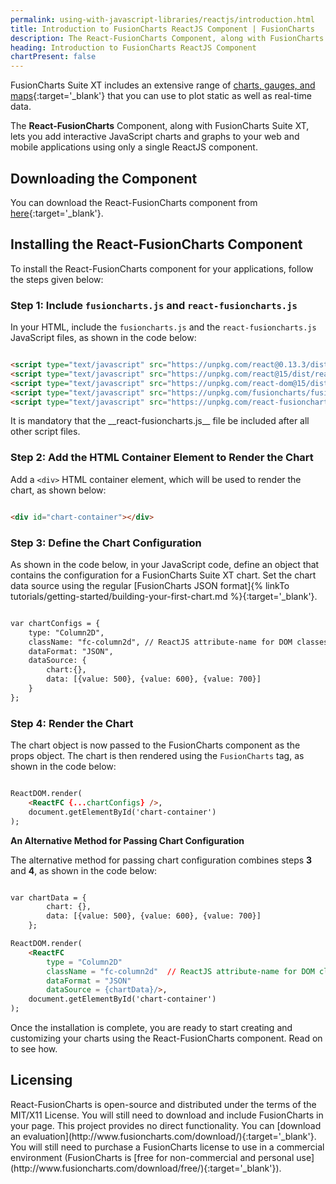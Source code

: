 ```yaml
---
permalink: using-with-javascript-libraries/reactjs/introduction.html
title: Introduction to FusionCharts ReactJS Component | FusionCharts
description: The React-FusionCharts Component, along with FusionCharts Suite XT, lets you add interactive JavaScript charts and graphs to your web and mobile applications
heading: Introduction to FusionCharts ReactJS Component
chartPresent: false
---
```


FusionCharts Suite XT includes an extensive range of [charts, gauges, and maps](http://www.fusioncharts.com/charts/){:target='_blank'} that you can use to plot static as well as real-time data.

The __React-FusionCharts__ Component, along with FusionCharts Suite XT, lets you add interactive JavaScript charts and graphs to your web and mobile applications using only a single ReactJS component.

## Downloading the Component

You can download the React-FusionCharts component from [here](http://www.fusioncharts.com/reactjs-charts/){:target='_blank'}.

## Installing the React-FusionCharts Component

To install the React-FusionCharts component for your applications, follow the steps given below:

### Step 1: Include `fusioncharts.js` and `react-fusioncharts.js`

In your HTML, include the `fusioncharts.js` and the `react-fusioncharts.js` JavaScript files, as shown in the code below:

```html

<script type="text/javascript" src="https://unpkg.com/react@0.13.3/dist/JSXTransformer.js"></script>
<script type="text/javascript" src="https://unpkg.com/react@15/dist/react.min.js"></script>
<script type="text/javascript" src="https://unpkg.com/react-dom@15/dist/react-dom.min.js"></script>
<script type="text/javascript" src="https://unpkg.com/fusioncharts/fusioncharts.js"></script>
<script type="text/javascript" src="https://unpkg.com/react-fusioncharts/dist/react-fusioncharts.js"></script>

```

<p class="text-info"> It is mandatory that the __react-fusioncharts.js__ file be included after all other script files. </p>

### Step 2: Add the HTML Container Element to Render the Chart

Add a `<div>` HTML container element, which will be used to render the chart, as shown below:

```html

<div id="chart-container"></div>

```

### Step 3: Define the Chart Configuration

As shown in the code below, in your JavaScript code, define an object that contains the configuration for a FusionCharts Suite XT chart. Set the chart data source using the regular [FusionCharts JSON format]{% linkTo tutorials/getting-started/building-your-first-chart.md %}{:target='_blank'}.

```html

var chartConfigs = {
    type: "Column2D",
    className: "fc-column2d", // ReactJS attribute-name for DOM classes
    dataFormat: "JSON",
    dataSource: {
        chart:{},
        data: [{value: 500}, {value: 600}, {value: 700}]
    }
};

```

### Step 4: Render the Chart

The chart object is now passed to the FusionCharts component as the props object. The chart is then rendered using the `FusionCharts` tag, as shown in the code below:

```html

ReactDOM.render(
    <ReactFC {...chartConfigs} />,
    document.getElementById('chart-container')
);

```

__An Alternative Method for Passing Chart Configuration__

The alternative method for passing chart configuration combines steps __3__ and __4__, as shown in the code below:

```html

var chartData = {
        chart: {},
        data: [{value: 500}, {value: 600}, {value: 700}]
    };

ReactDOM.render(
    <ReactFC
        type = "Column2D"
        className = "fc-column2d"  // ReactJS attribute-name for DOM classes
        dataFormat = "JSON"
        dataSource = {chartData}/>,
    document.getElementById('chart-container')
);

```


Once the installation is complete, you are ready to start creating and customizing your charts using the React-FusionCharts component. Read on to see how.

## Licensing
<p class="text-info">
React-FusionCharts is open-source and distributed under the terms of the MIT/X11 License. You will still need to download and include FusionCharts in your page. This project provides no direct functionality. You can [download an evaluation](http://www.fusioncharts.com/download/){:target='_blank'}. You will still need to purchase a FusionCharts license to use in a commercial environment (FusionCharts is [free for non-commercial and personal use](http://www.fusioncharts.com/download/free/){:target='_blank'}).
</p>